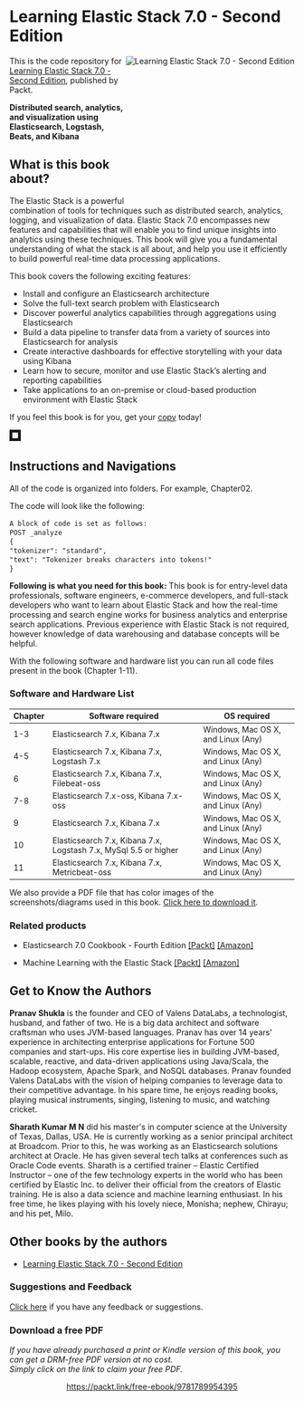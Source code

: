 # Learning Elastic Stack 7.0 - Second Edition

<a href="https://www2.packtpub.com/big-data-and-business-intelligence/learning-elastic-stack-70-second-edition?utm_source=github&utm_medium=repository&utm_campaign=9781789954395 "><img src="https://d255esdrn735hr.cloudfront.net/sites/default/files/imagecache/ppv4_main_book_cover/B13048_0.png" alt="Learning Elastic Stack 7.0 - Second Edition" height="256px" align="right"></a>

This is the code repository for [Learning Elastic Stack 7.0 - Second Edition](https://www2.packtpub.com/big-data-and-business-intelligence/learning-elastic-stack-70-second-edition?utm_source=github&utm_medium=repository&utm_campaign=9781789954395 ), published by Packt.

**Distributed search, analytics, and visualization using Elasticsearch, Logstash, Beats, and Kibana**

## What is this book about?
The Elastic Stack is a powerful combination of tools for techniques such as distributed search, analytics, logging, and visualization of data. Elastic Stack 7.0 encompasses new features and capabilities that will enable you to find unique insights into analytics using these techniques. This book will give you a fundamental understanding of what the stack is all about, and help you use it efficiently to build powerful real-time data processing applications.

This book covers the following exciting features:
* Install and configure an Elasticsearch architecture 
* Solve the full-text search problem with Elasticsearch 
* Discover powerful analytics capabilities through aggregations using Elasticsearch 
* Build a data pipeline to transfer data from a variety of sources into Elasticsearch for analysis 
* Create interactive dashboards for effective storytelling with your data using Kibana 
* Learn how to secure, monitor and use Elastic Stack’s alerting and reporting capabilities 
* Take applications to an on-premise or cloud-based production environment with Elastic Stack 

If you feel this book is for you, get your [copy](https://www.amazon.com/dp/1789954398) today!

<a href="https://www.packtpub.com/?utm_source=github&utm_medium=banner&utm_campaign=GitHubBanner"><img src="https://raw.githubusercontent.com/PacktPublishing/GitHub/master/GitHub.png" 
alt="https://www.packtpub.com/" border="5" /></a>

## Instructions and Navigations
All of the code is organized into folders. For example, Chapter02.

The code will look like the following:
```
A block of code is set as follows:
POST _analyze
{
"tokenizer": "standard",
"text": "Tokenizer breaks characters into tokens!"
}
```

**Following is what you need for this book:**
This book is for entry-level data professionals, software engineers, e-commerce developers, and full-stack developers who want to learn about Elastic Stack and how the real-time processing and search engine works for business analytics and enterprise search applications. Previous experience with Elastic Stack is not required, however knowledge of data warehousing and database concepts will be helpful.

With the following software and hardware list you can run all code files present in the book (Chapter 1-11).
### Software and Hardware List
| Chapter | Software required | OS required |
| -------- | ------------------------------------ | ----------------------------------- |
| 1-3 | Elasticsearch 7.x, Kibana 7.x | Windows, Mac OS X, and Linux (Any) |
| 4-5 | Elasticsearch 7.x, Kibana 7.x, Logstash 7.x | Windows, Mac OS X, and Linux (Any) |
| 6 | Elasticsearch 7.x, Kibana 7.x, Filebeat-oss | Windows, Mac OS X, and Linux (Any) |
| 7-8 | Elasticsearch 7.x-oss, Kibana 7.x-oss | Windows, Mac OS X, and Linux (Any) |
| 9 | Elasticsearch 7.x, Kibana 7.x | Windows, Mac OS X, and Linux (Any) |
| 10 | Elasticsearch 7.x, Kibana 7.x, Logstash 7.x, MySql 5.5 or higher | Windows, Mac OS X, and Linux (Any) |
| 11 | Elasticsearch 7.x, Kibana 7.x, Metricbeat-oss | Windows, Mac OS X, and Linux (Any) |


We also provide a PDF file that has color images of the screenshots/diagrams used in this book. [Click here to download it](http://www.packtpub.com/sites/default/files/downloads/9781789954395_ColorImages.pdf).

### Related products
* Elasticsearch 7.0 Cookbook - Fourth Edition [[Packt]](https://www2.packtpub.com/big-data-and-business-intelligence/elasticsearch-70-cookbook-fourth-edition?utm_source=github&utm_medium=repository&utm_campaign=9781789956504 ) [[Amazon]](https://www.amazon.com/dp/1789956501)

* Machine Learning with the Elastic Stack [[Packt]](https://www.packtpub.com/big-data-and-business-intelligence/machine-learning-elastic-stack?utm_source=github&utm_medium=repository&utm_campaign=) [[Amazon]](https://www.amazon.com/dp/1788477545)

## Get to Know the Authors
**Pranav Shukla**
is the founder and CEO of Valens DataLabs, a technologist, husband, and father of two. He is a big data architect and software craftsman who uses JVM-based languages. Pranav has over 14 years' experience in architecting enterprise applications for Fortune 500 companies and start-ups. His core expertise lies in building JVM-based, scalable, reactive, and data-driven applications using Java/Scala, the Hadoop ecosystem, Apache Spark, and NoSQL databases. Pranav founded Valens DataLabs with the vision of helping companies to leverage data to their competitive advantage. In his spare time, he enjoys reading books, playing musical instruments, singing, listening to music, and watching cricket.

**Sharath Kumar M N**
did his master's in computer science at the University of Texas, Dallas, USA. He is currently working as a senior principal architect at Broadcom. Prior to this, he was working as an Elasticsearch solutions architect at Oracle. He has given several tech talks at conferences such as Oracle Code events. Sharath is a certified trainer – Elastic Certified Instructor – one of the few technology experts in the world who has been certified by Elastic Inc. to deliver their official from the creators of Elastic training. He is also a data science and machine learning enthusiast. 
In his free time, he likes playing with his lovely niece, Monisha; nephew, Chirayu; and his pet, Milo.

## Other books by the authors
* [Learning Elastic Stack 7.0 - Second Edition](https://www2.packtpub.com/big-data-and-business-intelligence/learning-elastic-stack-60?utm_source=github&utm_medium=repository&utm_campaign=9781789954395)


### Suggestions and Feedback
[Click here](https://docs.google.com/forms/d/e/1FAIpQLSdy7dATC6QmEL81FIUuymZ0Wy9vH1jHkvpY57OiMeKGqib_Ow/viewform) if you have any feedback or suggestions.


### Download a free PDF

 <i>If you have already purchased a print or Kindle version of this book, you can get a DRM-free PDF version at no cost.<br>Simply click on the link to claim your free PDF.</i>
<p align="center"> <a href="https://packt.link/free-ebook/9781789954395">https://packt.link/free-ebook/9781789954395 </a> </p>